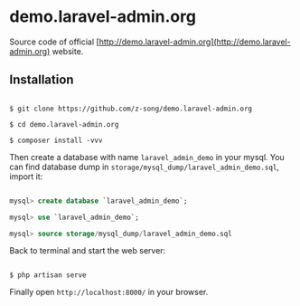 demo.laravel-admin.org
=================

Source code of official [http://demo.laravel-admin.org](http://demo.laravel-admin.org) website.

## Installation

```shell

$ git clone https://github.com/z-song/demo.laravel-admin.org

$ cd demo.laravel-admin.org

$ composer install -vvv

```

Then create a database with name `laravel_admin_demo` in your mysql. You can find database dump in `storage/mysql_dump/laravel_admin_demo.sql`,  import it:
```sql

mysql> create database `laravel_admin_demo`;

mysql> use `laravel_admin_demo`;

mysql> source storage/mysql_dump/laravel_admin_demo.sql

```

Back to terminal and start the web server:

```shell

$ php artisan serve

```

Finally open `http://localhost:8000/` in your browser.
